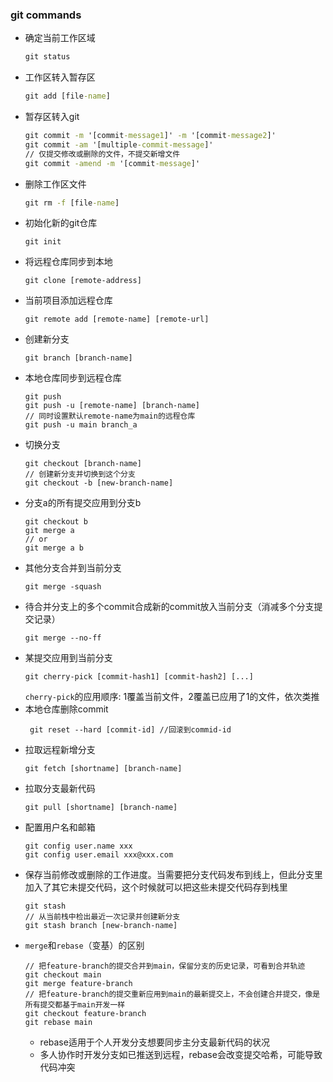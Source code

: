 ### git commands
- 确定当前工作区域
  ```cmd
  git status 
  ```
- 工作区转入暂存区
  ```cmd
  git add [file-name]
  ```
- 暂存区转入git
  ```cmd
  git commit -m '[commit-message1]' -m '[commit-message2]'
  git commit -am '[multiple-commit-message]'
  // 仅提交修改或删除的文件，不提交新增文件
  git commit -amend -m '[commit-message]'
  ```
- 删除工作区文件
  ```cmd
  git rm -f [file-name]
   ```
- 初始化新的git仓库
  ```
  git init
  ```
- 将远程仓库同步到本地
  ```
  git clone [remote-address]
  ```
- 当前项目添加远程仓库
  ```
  git remote add [remote-name] [remote-url]
  ```
- 创建新分支
  ```
  git branch [branch-name]
  ```
- 本地仓库同步到远程仓库
  ```
  git push 
  git push -u [remote-name] [branch-name]
  // 同时设置默认remote-name为main的远程仓库
  git push -u main branch_a
  ```
- 切换分支
  ```
  git checkout [branch-name]
  // 创建新分支并切换到这个分支
  git checkout -b [new-branch-name]
  ```
- 分支a的所有提交应用到分支b
  ```
  git checkout b
  git merge a
  // or
  git merge a b
  ```
- 其他分支合并到当前分支
  ```
  git merge -squash
  ```
- 待合并分支上的多个commit合成新的commit放入当前分支（消减多个分支提交记录）
  ```
  git merge --no-ff
  ```
- 某提交应用到当前分支
  ``` 
  git cherry-pick [commit-hash1] [commit-hash2] [...]
  ```
  `cherry-pick`的应用顺序: 1覆盖当前文件，2覆盖已应用了1的文件，依次类推 
- 本地仓库删除commit
  ```
   git reset --hard [commit-id] //回滚到commid-id
  ```
- 拉取远程新增分支
  ```
  git fetch [shortname] [branch-name]
  ```
- 拉取分支最新代码
  ```
  git pull [shortname] [branch-name]
  ```
- 配置用户名和邮箱
  ```
  git config user.name xxx
  git config user.email xxx@xxx.com
  ```
- 保存当前修改或删除的工作进度。当需要把分支代码发布到线上，但此分支里加入了其它未提交代码，这个时候就可以把这些未提交代码存到栈里
  ```
  git stash
  // 从当前栈中检出最近一次记录并创建新分支
  git stash branch [new-branch-name]
  ```
- ``merge``和``rebase``（变基）的区别
  ```
  // 把feature-branch的提交合并到main，保留分支的历史记录，可看到合并轨迹
  git checkout main
  git merge feature-branch
  // 把feature-branch的提交重新应用到main的最新提交上，不会创建合并提交，像是所有提交都基于main开发一样
  git checkout feature-branch
  git rebase main
  ```
  - rebase适用于个人开发分支想要同步主分支最新代码的状况
  - 多人协作时开发分支如已推送到远程，rebase会改变提交哈希，可能导致代码冲突
